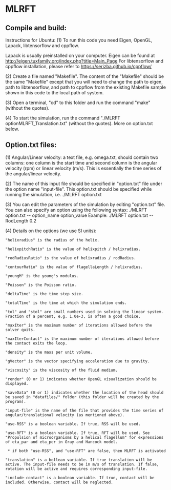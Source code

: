# MLRFT

Compile and build:
------------------

Instructions for Ubuntu:
(1) To run this code you need Eigen, OpenGL, Lapack, libtensorflow and cppflow. 

Lapack is usually preinstalled on your computer. 
Eigen can be found at http://eigen.tuxfamily.org/index.php?title=Main_Page
For libtensorflow and cppflow installation, please refer to https://serizba.github.io/cppflow/
 
(2) Create a file named "Makefile". The content of the "Makefile" should be the same "Makefile" except that you will need to change the path to eigen, path to libtensorflow, and path to cppflow from the existing Makefile sample shown in this code to the local path of system.

(3) Open a terminal, "cd" to this folder and run the command "make" (without the quotes).

(4) To start the simulation, run the command "./MLRFT optionMLRFT_Translation.txt" (without the quotes). More on option.txt below.


Option.txt files:
------------------
(1) Angular/Linear velocity: a text file, e.g. omega.txt, should contain two columns: one column is the start time and second column is the angular velocity (rpm) or linear velocity (m/s). This is essentially the time series of the angular/linear velocity.

(2) The name of this input file should be specified in "option.txt" file under the option name "input-file". This option.txt should be specified while running the simulation, i.e. ./MLRFT option.txt

(3) You can edit the parameters of the simulation by editing "option.txt" file. You can also specify an option using the following syntax:
./MLRFT option.txt -- option_name option_value
Example: ./MLRFT option.txt -- RodLength 0.2

(4) Details on the options (we use SI units): 

    "helixradius" is the radius of the helix.
    
    "helixpitchRatio" is the value of helixpitch / helixradius.
    
    "rodRadiusRatio" is the value of helixradius / rodRadius.
    
    "contourRatio" is the value of flagellaLength / helixradius.
    
    "youngM" is the young's modulus.
    
    "Poisson" is the Poisson ratio.
    
    "deltaTime" is the time step size.
    
    "totalTime" is the time at which the simulation ends.
    
    "tol" and "stol" are small numbers used in solving the linear system. Fraction of a percent, e.g. 1.0e-3, is often a good choice.
    
    "maxIter" is the maximum number of iterations allowed before the solver quits.
    
    "maxIterContact" is the maximum number of iterations allowed before the contact exits the loop.
    
    "density" is the mass per unit volume.
    
    "gVector" is the vector specifying acceleration due to gravity.
    
    "viscosity" is the viscosity of the fluid medium.
    
    "render" (0 or 1) indicates whether OpenGL visualization should be displayed.
    
    "saveData" (0 or 1) indicates whether the location of the head should be saved in "datafiles/" folder (this folder will be created by the program).
    
    "input-file" is the name of the file that provides the time series of angular/translational velocity (as mentioned above).
    
    "use-RSS" is a boolean variable. If true, RSS will be used. 
    
    "use-RFT" is a boolean variable. If true, RFT will be used. See "Propulsion of microorganisms by a helical flagellum" for expressions of eta_par and eta_per in Gray and Hancock model.
    
     * if both "use-RSS", and "use-RFT" are false, then MLRFT is activated
     
    "translation" is a bollean variable. If true translation will be active. The input-file needs to be in m/s of translation. If false, rotation will be active and requires corresponding input-file.
    
    "include-contact" is a boolean variable. If true, contact will be included. Otherwise, contact will be neglected.
